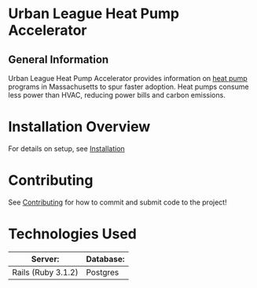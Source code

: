 # Urban League Heat Pump Accelerator

## General Information

Urban League Heat Pump Accelerator provides information on [heat pump](https://www.energy.gov/energysaver/heat-pump-systems) programs in Massachusetts to spur faster adoption.
Heat pumps consume less power than HVAC, reducing power bills and carbon emissions.

# Installation Overview

For details on setup, see [Installation](./docs/installation.md)

# Contributing

See [Contributing](./docs/contributing.md) for how to commit and submit code to the project!

# Technologies Used

| Server:             | Database: |
|---------------------| --------- |
| Rails (Ruby 3.1.2)  | Postgres  |

